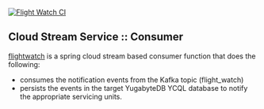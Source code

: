 [![Flight Watch CI](https://github.com/srinivasa-vasu/yb-cdc-streams/actions/workflows/flightwatch.yml/badge.svg)](https://github.com/srinivasa-vasu/yb-cdc-streams/actions/workflows/flightwatch.yml)

## Cloud Stream Service :: Consumer

[flightwatch](./) is a spring cloud stream based consumer function that does the following: 

* consumes the notification events from the Kafka topic (flight_watch)
* persists the events in the target YugabyteDB YCQL database to notify the appropriate servicing units.
